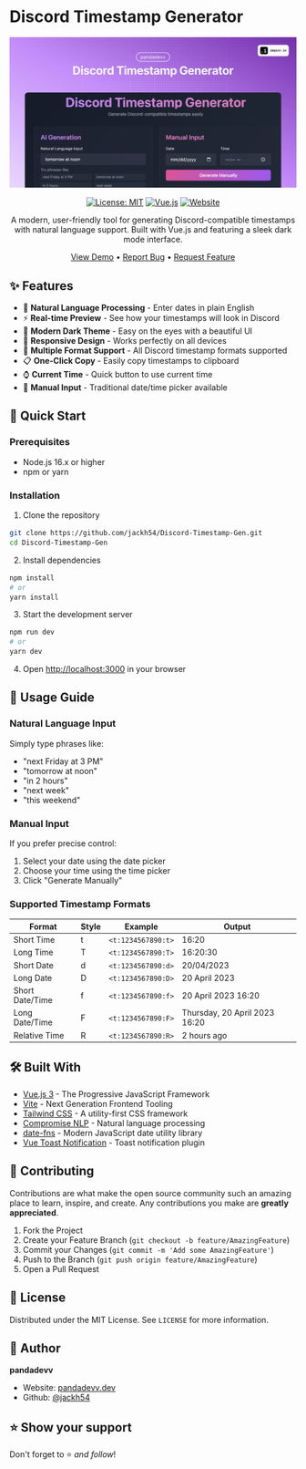 # Discord Timestamp Generator

<div align="center">

![Discord Timestamp Generator](public/og-image.png)

[![License: MIT](https://img.shields.io/badge/License-MIT-yellow.svg)](https://opensource.org/licenses/MIT)
[![Vue.js](https://img.shields.io/badge/Vue.js-3.x-4FC08D?logo=vue.js)](https://vuejs.org/)
[![Website](https://img.shields.io/badge/Website-timestamp.pandadevv.dev-blue)](https://timestamp.pandadevv.dev)

A modern, user-friendly tool for generating Discord-compatible timestamps with natural language support. Built with Vue.js and featuring a sleek dark mode interface.

[View Demo](https://timestamp.pandadevv.dev) • [Report Bug](https://github.com/jackh54/Discord-Timestamp-Gen/issues) • [Request Feature](https://github.com/jackh54/Discord-Timestamp-Gen/issues)

</div>

## ✨ Features

- 🤖 **Natural Language Processing** - Enter dates in plain English
- ⚡ **Real-time Preview** - See how your timestamps will look in Discord
- 🎨 **Modern Dark Theme** - Easy on the eyes with a beautiful UI
- 📱 **Responsive Design** - Works perfectly on all devices
- 🔄 **Multiple Format Support** - All Discord timestamp formats supported
- 📋 **One-Click Copy** - Easily copy timestamps to clipboard
- ⌚ **Current Time** - Quick button to use current time
- 🎯 **Manual Input** - Traditional date/time picker available

## 🚀 Quick Start

### Prerequisites

- Node.js 16.x or higher
- npm or yarn

### Installation

1. Clone the repository
```bash
git clone https://github.com/jackh54/Discord-Timestamp-Gen.git
cd Discord-Timestamp-Gen
```

2. Install dependencies
```bash
npm install
# or
yarn install
```

3. Start the development server
```bash
npm run dev
# or
yarn dev
```

4. Open [http://localhost:3000](http://localhost:3000) in your browser

## 📖 Usage Guide

### Natural Language Input
Simply type phrases like:
- "next Friday at 3 PM"
- "tomorrow at noon"
- "in 2 hours"
- "next week"
- "this weekend"

### Manual Input
If you prefer precise control:
1. Select your date using the date picker
2. Choose your time using the time picker
3. Click "Generate Manually"

### Supported Timestamp Formats

| Format | Style | Example | Output |
|--------|--------|---------|---------|
| Short Time | t | `<t:1234567890:t>` | 16:20 |
| Long Time | T | `<t:1234567890:T>` | 16:20:30 |
| Short Date | d | `<t:1234567890:d>` | 20/04/2023 |
| Long Date | D | `<t:1234567890:D>` | 20 April 2023 |
| Short Date/Time | f | `<t:1234567890:f>` | 20 April 2023 16:20 |
| Long Date/Time | F | `<t:1234567890:F>` | Thursday, 20 April 2023 16:20 |
| Relative Time | R | `<t:1234567890:R>` | 2 hours ago |

## 🛠️ Built With

- [Vue.js 3](https://vuejs.org/) - The Progressive JavaScript Framework
- [Vite](https://vitejs.dev/) - Next Generation Frontend Tooling
- [Tailwind CSS](https://tailwindcss.com/) - A utility-first CSS framework
- [Compromise NLP](https://github.com/spencermountain/compromise) - Natural language processing
- [date-fns](https://date-fns.org/) - Modern JavaScript date utility library
- [Vue Toast Notification](https://github.com/ankurk91/vue-toast-notification) - Toast notification plugin

## 🤝 Contributing

Contributions are what make the open source community such an amazing place to learn, inspire, and create. Any contributions you make are **greatly appreciated**.

1. Fork the Project
2. Create your Feature Branch (`git checkout -b feature/AmazingFeature`)
3. Commit your Changes (`git commit -m 'Add some AmazingFeature'`)
4. Push to the Branch (`git push origin feature/AmazingFeature`)
5. Open a Pull Request

## 📝 License

Distributed under the MIT License. See `LICENSE` for more information.

## 👤 Author

**pandadevv**

- Website: [pandadevv.dev](https://pandadevv.dev)
- Github: [@jackh54](https://github.com/jackh54)

## ⭐ Show your support

Don't forget to ⭐ *and follow*!